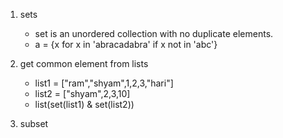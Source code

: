 1. sets

   - set is an unordered collection with no duplicate elements.
   - a = {x for x in 'abracadabra' if x not in 'abc'}

2. get common element from lists
   - list1 = ["ram","shyam",1,2,3,"hari"]
   - list2 = ["shyam",2,3,10]
   - list(set(list1) & set(list2))
3. subset
